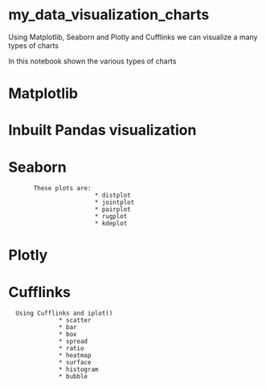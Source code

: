 # my_data_visualization_charts
Using Matplotlib, Seaborn and Plotly and Cufflinks we can visualize a many types of charts

In this notebook shown the various types of charts
# Matplotlib
# Inbuilt Pandas visualization
# Seaborn 
           These plots are:
                            * distplot
                            * jointplot
                            * pairplot
                            * rugplot
                            * kdeplot
# Plotly
# Cufflinks 
      Using Cufflinks and iplot()
                  * scatter
                  * bar
                  * box
                  * spread
                  * ratio
                  * heatmap
                  * surface
                  * histogram
                  * bubble
